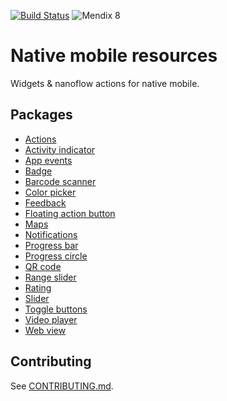[![Build Status](https://api.travis-ci.org/mendix/native-mobile-resources.svg?branch=master)](https://travis-ci.org/native-mobile-resources/maps)
![Mendix 8](https://img.shields.io/badge/mendix-8.0.0-brightgreen.svg)

# Native mobile resources

Widgets & nanoflow actions for native mobile.

## Packages

-   [Actions](packages/actions)
-   [Activity indicator](packages/activity-indicator)
-   [App events](packages/app-events)
-   [Badge](packages/badge)
-   [Barcode scanner](packages/barcode-scanner)
-   [Color picker](packages/color-picker)
-   [Feedback](packages/feedback)
-   [Floating action button](packages/floating-action-button)
-   [Maps](packages/maps)
-   [Notifications](packages/notifications)
-   [Progress bar](packages/progress-bar)
-   [Progress circle](packages/progress-circle)
-   [QR code](packages/qr-code)
-   [Range slider](packages/range-slider)
-   [Rating](packages/rating)
-   [Slider](packages/slider)
-   [Toggle buttons](packages/toggle-buttons)
-   [Video player](packages/video-player)
-   [Web view](packages/web-view)

## Contributing

See [CONTRIBUTING.md](CONTRIBUTING.md).
